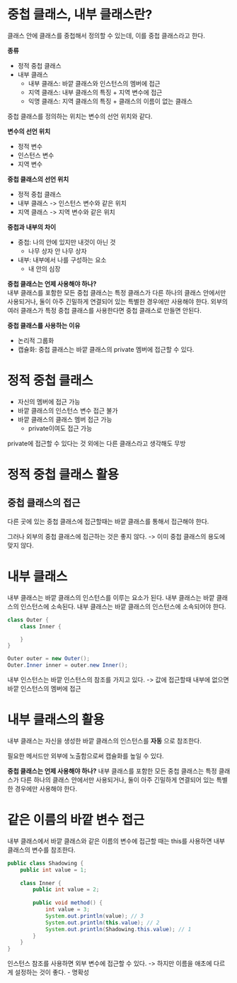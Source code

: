# 중첩 클래스, 내부 클래스란?
클래스 안에 클래스를 중첩해서 정의할 수 있는데, 이를 중첩 클래스라고 한다.

**종류**
- 정적 중첩 클래스
- 내부 클래스
  - 내부 클래스: 바깥 클래스와 인스턴스의 멤버에 접근
  - 지역 클래스: 내부 클래스의 특징 + 지역 변수에 접근
  - 익명 클래스: 지역 클래스의 특징 + 클래스의 이름이 없는 클래스

중첩 클래스를 정의하는 위치는 변수의 선언 위치와 같다.

**변수의 선언 위치**
- 정적 변수
- 인스턴스 변수
- 지역 변수

**중첩 클래스의 선언 위치**
- 정적 중첩 클래스
- 내부 클래스 -> 인스턴스 변수와 같은 위치
- 지역 클래스 -> 지역 변수와 같은 위치

**중첩과 내부의 차이**
- 중첩: 나의 안에 있지만 내것이 아닌 것
  - 나무 상자 안 나무 상자
- 내부: 내부에서 나를 구성하는 요소
  - 내 안의 심장

**중첩 클래스는 언제 사용해야 하나?**  
내부 클래스를 포함한 모든 중첩 클래스는 특정 클래스가 다른 하나의 클래스 안에서만 사용되거나, 둘이 아주 긴밀하게 연결되어 있는 특별한 경우에만 사용해야 한다.
외부의 여러 클래스가 특정 중첩 클래스를 사용한다면 중첩 클래스로 만들면 안된다.

**중첩 클래스를 사용하는 이유**
- 논리적 그룹화
- 캡슐화: 중첩 클래스는 바깥 클래스의 private 멤버에 접근할 수 있다.

# 정적 중첩 클래스
- 자신의 멤버에 접근 가능
- 바깥 클래스의 인스턴스 변수 접근 불가
- 바깥 클래스의 클래스 멤버 접근 가능
  - private이여도 접근 가능

private에 접근할 수 있다는 것 외에는 다른 클래스라고 생각해도 무방

# 정적 중첩 클래스 활용
## 중첩 클래스의 접근
다른 곳에 있는 중첩 클래스에 접근할때는 바깥 클래스를 통해서 접근해야 한다.

그러나 외부의 중첩 클래스에 접근하는 것은 좋지 않다. -> 이미 중첩 클래스의 용도에 맞지 않다.

# 내부 클래스
내부 클래스는 바깥 클래스의 인스턴스를 이루는 요소가 된다.
내부 클래스는 바깥 클래스의 인스턴스에 소속된다.
내부 클래스는 바깥 클래스의 인스턴스에 소속되어야 한다.

```java
class Outer {
    class Inner {

    }
}

Outer outer = new Outer();
Outer.Inner inner = outer.new Inner();
```
내부 인스턴스는 바깥 인스턴스의 참조를 가지고 있다.
-> 값에 접근할때 내부에 없으면 바깥 인스턴스의 멤버에 접근

# 내부 클래스의 활용
내부 클래스는 자신을 생성한 바깥 클래스의 인스턴스를 **자동** 으로 참조한다.

필요한 메서드만 외부에 노출함으로써 캡슐화를 높일 수 있다.

**중첩 클래스는 언제 사용해야 하나?**
내부 클래스를 포함한 모든 중첩 클래스는 특정 클래스가 다른 하나의 클래스 안에서만 사용되거나, 둘이 아주 긴밀하게 연결되어 있는 특별한 경우에만 사용해야 한다.

# 같은 이름의 바깥 변수 접근
내부 클래스에서 바깥 클래스와 같은 이름의 변수에 접근할 때는 this를 사용하면 내부 클래스의 변수를 참조한다.
```java
public class Shadowing {
    public int value = 1;
    
    class Inner {
        public int value = 2;
        
        public void method() {
            int value = 3;
            System.out.println(value); // 3
            System.out.println(this.value); // 2
            System.out.println(Shadowing.this.value); // 1
        }
    }
}
```

인스턴스 참조를 사용하면 외부 변수에 접근할 수 있다.
-> 하지만 이름을 애초에 다르게 설정하는 것이 좋다. - 명확성